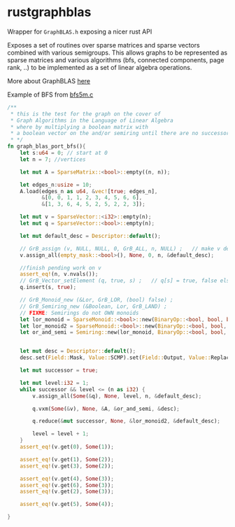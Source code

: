 # rustgraphblas

Wrapper for `GraphBLAS.h` exposing a nicer rust API

Exposes a set of routines over sparse matrices and sparse vectors combined with
various semigroups. This allows graphs to be represented as sparse matrices and
various algorithms (bfs, connected components, page rank, ..) to be implemented
as a set of linear algebra operations.

More about GraphBLAS [here](http://graphblas.org/index.php?title=Graph_BLAS_Forum) 

Example of BFS from [bfs5m.c](https://github.com/fabianmurariu/SuiteSparse/blob/master/GraphBLAS/Demo/Source/bfs5m.c#L33)
```rust
/**
 * this is the test for the graph on the cover of 
 * Graph Algorithms in the Language of Linear Algebra
 * where by multiplying a boolean matrix with 
 * a boolean vector on the and/or semiring until there are no successor we get BFS
 * */
fn graph_blas_port_bfs(){
    let s:u64 = 0; // start at 0
    let n = 7; //vertices

    let mut A = SparseMatrix::<bool>::empty((n, n));

    let edges_n:usize = 10;
    A.load(edges_n as u64, &vec![true; edges_n],
           &[0, 0, 1, 1, 2, 3, 4, 5, 6, 6],
           &[1, 3, 6, 4, 5, 2, 5, 2, 2, 3]);

    let mut v = SparseVector::<i32>::empty(n);
    let mut q = SparseVector::<bool>::empty(n);

    let mut default_desc = Descriptor::default();

    // GrB_assign (v, NULL, NULL, 0, GrB_ALL, n, NULL) ;   // make v dense
    v.assign_all(empty_mask::<bool>(), None, 0, n, &default_desc);

    //finish pending work on v
    assert_eq!(n, v.nvals());
    // GrB_Vector_setElement (q, true, s) ;   // q[s] = true, false elsewhere
    q.insert(s, true);

    // GrB_Monoid_new (&Lor, GrB_LOR, (bool) false) ;
    // GrB_Semiring_new (&Boolean, Lor, GrB_LAND) ;
    // FIXME: Semirings do not OWN monoids
    let lor_monoid = SparseMonoid::<bool>::new(BinaryOp::<bool, bool, bool>::lor(), false);
    let lor_monoid2 = SparseMonoid::<bool>::new(BinaryOp::<bool, bool, bool>::lor(), false);
    let or_and_semi = Semiring::new(lor_monoid, BinaryOp::<bool, bool, bool>::land());


    let mut desc = Descriptor::default();
    desc.set(Field::Mask, Value::SCMP).set(Field::Output, Value::Replace);

    let mut successor = true;

    let mut level:i32 = 1;
    while successor && level <= (n as i32) {
        v.assign_all(Some(&q), None, level, n, &default_desc);

        q.vxm(Some(&v), None, &A, &or_and_semi, &desc);

        q.reduce(&mut successor, None, &lor_monoid2, &default_desc);

        level = level + 1;
    }
    assert_eq!(v.get(0), Some(1));

    assert_eq!(v.get(1), Some(2));
    assert_eq!(v.get(3), Some(2));

    assert_eq!(v.get(4), Some(3));
    assert_eq!(v.get(6), Some(3));
    assert_eq!(v.get(2), Some(3));

    assert_eq!(v.get(5), Some(4));

}

```
